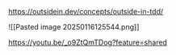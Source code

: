 https://outsidein.dev/concepts/outside-in-tdd/

![[Pasted image 20250116125544.png]]



https://youtu.be/_o9ZtQmTDog?feature=shared




